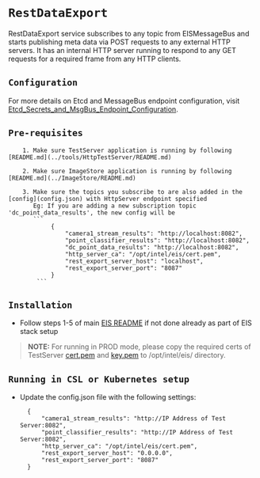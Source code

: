 # `RestDataExport`

RestDataExport service subscribes to any topic from EISMessageBus and starts publishing meta data via POST requests to any external HTTP servers. It has an internal HTTP server running to respond to any GET requests for a required frame from any HTTP clients.


## `Configuration`

For more details on Etcd and MessageBus endpoint configuration, visit [Etcd_Secrets_and_MsgBus_Endpoint_Configuration](../Etcd_Secrets_and_MsgBus_Endpoint_Configuration.md).

## `Pre-requisites`

        1. Make sure TestServer application is running by following [README.md](../tools/HttpTestServer/README.md)

        2. Make sure ImageStore application is running by following [README.md](../ImageStore/README.md)

        3. Make sure the topics you subscribe to are also added in the [config](config.json) with HttpServer endpoint specified
           Eg: If you are adding a new subscription topic 'dc_point_data_results', the new config will be
           ```
                {
                    "camera1_stream_results": "http://localhost:8082",
                    "point_classifier_results": "http://localhost:8082",
                    "dc_point_data_results": "http://localhost:8082",
                    "http_server_ca": "/opt/intel/eis/cert.pem",
                    "rest_export_server_host": "localhost",
                    "rest_export_server_port": "8087"
                }
            ```

## `Installation`

* Follow steps 1-5 of main [EIS README](../README.md) if not done already as part of EIS stack setup

> **NOTE:** For running in PROD mode, please copy the required certs of TestServer [cert.pem](../tools/HttpTestServer/cert.pem) and [key.pem](../tools/HttpTestServer/key.pem) to /opt/intel/eis/ directory.

## `Running in CSL or Kubernetes setup`

* Update the config.json file with the following settings:

  ```
    {
        "camera1_stream_results": "http://IP Address of Test Server:8082",
        "point_classifier_results": "http://IP Address of Test Server:8082",
        "http_server_ca": "/opt/intel/eis/cert.pem",
        "rest_export_server_host": "0.0.0.0",
        "rest_export_server_port": "8087"
    }
  ```
